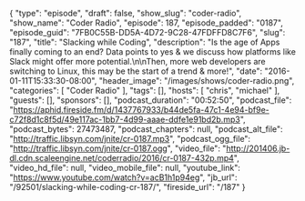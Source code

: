 {
  "type": "episode",
  "draft": false,
  "show_slug": "coder-radio",
  "show_name": "Coder Radio",
  "episode": 187,
  "episode_padded": "0187",
  "episode_guid": "7FB0C55B-DD5A-4D72-9C28-47FDFFD8C7F6",
  "slug": "187",
  "title": "Slacking while Coding",
  "description": "Is the age of Apps finally coming to an end? Data points to yes & we discuss how platforms like Slack might offer more potential.\n\nThen, more web developers are switching to Linux, this may be the start of a trend & more!",
  "date": "2016-01-11T15:33:30-08:00",
  "header_image": "/images/shows/coder-radio.png",
  "categories": [
    "Coder Radio"
  ],
  "tags": [],
  "hosts": [
    "chris",
    "michael"
  ],
  "guests": [],
  "sponsors": [],
  "podcast_duration": "00:52:50",
  "podcast_file": "https://aphid.fireside.fm/d/1437767933/b44de5fa-47c1-4e94-bf9e-c72f8d1c8f5d/49e117ac-1bb7-4d99-aaae-ddfe1e91bd2b.mp3",
  "podcast_bytes": 27473487,
  "podcast_chapters": null,
  "podcast_alt_file": "http://traffic.libsyn.com/jnite/cr-0187.mp3",
  "podcast_ogg_file": "http://traffic.libsyn.com/jnite/cr-0187.ogg",
  "video_file": "http://201406.jb-dl.cdn.scaleengine.net/coderradio/2016/cr-0187-432p.mp4",
  "video_hd_file": null,
  "video_mobile_file": null,
  "youtube_link": "https://www.youtube.com/watch?v=acB1h1p94eg",
  "jb_url": "/92501/slacking-while-coding-cr-187/",
  "fireside_url": "/187"
}

